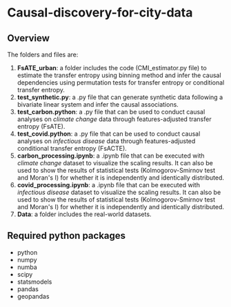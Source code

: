 # Causal-discovery-for-city-data

## Overview
The folders and files are:

1. **FsATE_urban**: a folder includes the code (CMI_estimator.py file) to estimate the transfer entropy using binning method and infer the causal dependencies using permutation tests for transfer entropy or conditional transfer entropy.
2. **test_synthetic.py**: a .py file that can generate synthetic data following a bivariate linear system and infer the causal associations.
3. **test_carbon.python**: a .py file that can be used to conduct causal analyses on _climate change_ data through features-adjusted transfer entropy (FsATE). 
4. **test_covid.python**: a .py file that can be used to conduct causal analyses on _infectious disease_ data through features-adjusted conditional transfer entropy (FsACTE). 
5. **carbon_processing.ipynb**: a .ipynb file that can be executed with _climate change_ dataset to visualize the scaling results. It can also be used to show the results of statistical tests (Kolmogorov-Smirnov test and Moran's I) for whether it is independently and identically distributed.
5. **covid_processing.ipynb**: a .ipynb file that can be executed with _infectious disease_ dataset to visualize the scaling results. It can also be used to show the results of statistical tests (Kolmogorov-Smirnov test and Moran's I) for whether it is independently and identically distributed.
6. **Data**: a folder includes the real-world datasets.

## Required python packages 
- python
- numpy
- numba
- scipy
- statsmodels
- pandas
- geopandas
